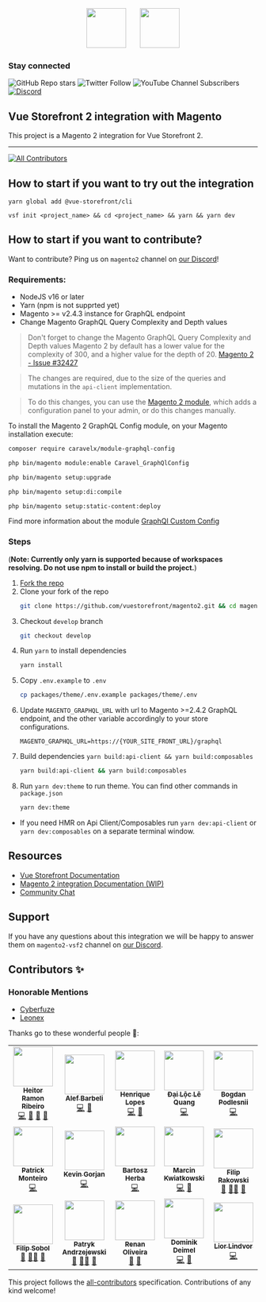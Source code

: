 <div align="center">
<img src="https://user-images.githubusercontent.com/1626923/137092657-fb398d20-b592-4661-a1f9-4135db0b61d5.png" height="80px"/>  <img src="https://upload.wikimedia.org/wikipedia/commons/thumb/5/55/Magento_Logo.svg/2560px-Magento_Logo.svg.png" height="80px"/>
</div>


### Stay connected

![GitHub Repo stars](https://img.shields.io/github/stars/vuestorefront/vue-storefront?style=social)
![Twitter Follow](https://img.shields.io/twitter/follow/vuestorefront?style=social)
![YouTube Channel Subscribers](https://img.shields.io/youtube/channel/subscribers/UCkm1F3Cglty3CE1QwKQUhhg?style=social)
[![Discord](https://img.shields.io/discord/770285988244750366?label=join%20discord&logo=Discord&logoColor=white)](https://discord.vuestorefront.io)


## Vue Storefront 2 integration with Magento

This project is a Magento 2 integration for Vue Storefront 2.

<hr />

<!-- ALL-CONTRIBUTORS-BADGE:START - Do not remove or modify this section -->
[![All Contributors](https://img.shields.io/badge/all_contributors-15-orange.svg?style=flat-square)](#contributors-)
<!-- ALL-CONTRIBUTORS-BADGE:END -->

## How to start if you want to try out the integration

```
yarn global add @vue-storefront/cli
```
```
vsf init <project_name> && cd <project_name> && yarn && yarn dev
```

## How to start if you want to contribute?

Want to contribute? Ping us on `magento2` channel on [our Discord](http://discord.vuestorefront.io)!

### Requirements:
- NodeJS v16 or later
- Yarn (npm is not supprted yet)
- Magento >= v2.4.3 instance for GraphQL endpoint
- Change Magento GraphQL Query Complexity and Depth values

> Don't forget to change the Magento GraphQL Query Complexity and Depth values
Magento 2 by default has a lower value for the complexity of 300, and a higher value for the depth of 20. [Magento 2 - Issue #32427](https://github.com/magento/magento2/issues/32427#issuecomment-860478483)

>The changes are required, due to the size of the queries and mutations in the `api-client` implementation.

>To do this changes, you can use the [Magento 2 module](https://github.com/caravelx/module-graphql-config), which adds a configuration panel to your admin, or do this changes manually.


To install the Magento 2 GraphQL Config module, on your Magento installation execute:

```bash
composer require caravelx/module-graphql-config

php bin/magento module:enable Caravel_GraphQlConfig

php bin/magento setup:upgrade

php bin/magento setup:di:compile

php bin/magento setup:static-content:deploy
```

Find more information about the module [GraphQl Custom Config](https://github.com/caravelx/module-graphql-config)

### Steps
(<b>Note: Currently only yarn is supported because of workspaces resolving. Do not use npm to install or build the project.</b>)
1. [Fork the repo](https://docs.github.com/en/get-started/quickstart/fork-a-repo)
2. Clone your fork of the repo
    ```bash
    git clone https://github.com/vuestorefront/magento2.git && cd magento2
    ```
3. Checkout `develop` branch
    ```bash
    git checkout develop
    ```
4. Run `yarn` to install dependencies
    ```bash
    yarn install
    ```
5. Copy `.env.example` to `.env`
    ```bash
    cp packages/theme/.env.example packages/theme/.env
    ```
6. Update `MAGENTO_GRAPHQL_URL` with url to Magento >=2.4.2 GraphQL endpoint, and the other variable accordingly to your store configurations.
    ```
    MAGENTO_GRAPHQL_URL=https://{YOUR_SITE_FRONT_URL}/graphql
    ```
7. Build dependencies `yarn build:api-client && yarn build:composables`
    ```bash
    yarn build:api-client && yarn build:composables
    ```
8. Run `yarn dev:theme` to run theme. You can find other commands in `package.json`
    ```bash
    yarn dev:theme
    ```
- If you need HMR on Api Client/Composables run `yarn dev:api-client` or `yarn dev:composables` on a separate terminal window.

## Resources

- [Vue Storefront Documentation](https://docs.vuestorefront.io/v2/)
- [Magento 2 integration Documentation (WIP)](https://docs.vuestorefront.io/magento)
- [Community Chat](http://discord.vuestorefront.io)

## Support

If you have any questions about this integration we will be happy to answer them on  `magento2-vsf2` channel on [our Discord](http://discord.vuestorefront.io).

## Contributors ✨

### Honorable Mentions
- [Cyberfuze](https://cyberfuze.com/)
- [Leonex](https://www.leonex.de/)

Thanks go to these wonderful people 🙌:

<!-- ALL-CONTRIBUTORS-LIST:START - Do not remove or modify this section -->
<!-- prettier-ignore-start -->
<!-- markdownlint-disable -->
<table>
  <tr>
    <td align="center"><a href="https://github.com/bloodf"><img src="https://avatars.githubusercontent.com/u/1626923?v=4?s=80" width="80px;" alt=""/><br /><sub><b>Heitor Ramon Ribeiro</b></sub></a><br /><a href="https://github.com/vuestorefront/magento2/commits?author=bloodf" title="Code">💻</a> <a href="#maintenance-bloodf" title="Maintenance">🚧</a> <a href="https://github.com/vuestorefront/magento2/commits?author=bloodf" title="Documentation">📖</a> <a href="#projectManagement-bloodf" title="Project Management">📆</a></td>
    <td align="center"><a href="https://github.com/alefbarbeli"><img src="https://avatars.githubusercontent.com/u/7727647?v=4?s=80" width="80px;" alt=""/><br /><sub><b>Alef Barbeli</b></sub></a><br /><a href="https://github.com/vuestorefront/magento2/commits?author=alefbarbeli" title="Code">💻</a> <a href="https://github.com/vuestorefront/magento2/commits?author=alefbarbeli" title="Documentation">📖</a></td>
    <td align="center"><a href="https://github.com/hcmlopes"><img src="https://avatars.githubusercontent.com/u/20449158?v=4?s=80" width="80px;" alt=""/><br /><sub><b>Henrique Lopes</b></sub></a><br /><a href="https://github.com/vuestorefront/magento2/commits?author=hcmlopes" title="Code">💻</a> <a href="https://github.com/vuestorefront/magento2/commits?author=hcmlopes" title="Documentation">📖</a></td>
    <td align="center"><a href="https://github.com/DaiLoc5698"><img src="https://avatars.githubusercontent.com/u/76195735?v=4?s=80" width="80px;" alt=""/><br /><sub><b>Đại Lộc Lê Quang</b></sub></a><br /><a href="https://github.com/vuestorefront/magento2/commits?author=DaiLoc5698" title="Code">💻</a></td>
    <td align="center"><a href="https://github.com/zfmaster"><img src="https://avatars.githubusercontent.com/u/10129233?v=4?s=80" width="80px;" alt=""/><br /><sub><b>Bogdan Podlesnii</b></sub></a><br /><a href="https://github.com/vuestorefront/magento2/commits?author=zfmaster" title="Code">💻</a></td>
  </tr>
  <tr>
    <td align="center"><a href="https://github.com/patrickmonteiro"><img src="https://avatars.githubusercontent.com/u/13258255?v=4?s=80" width="80px;" alt=""/><br /><sub><b>Patrick Monteiro</b></sub></a><br /><a href="https://github.com/vuestorefront/magento2/commits?author=patrickmonteiro" title="Code">💻</a></td>
    <td align="center"><a href="https://github.com/KevinGorjan"><img src="https://avatars.githubusercontent.com/u/789614?v=4?s=80" width="80px;" alt=""/><br /><sub><b>Kevin Gorjan</b></sub></a><br /><a href="https://github.com/vuestorefront/magento2/commits?author=kevingorjan" title="Code">💻</a></td>
    <td align="center"><a href="https://github.com/bartoszherba"><img src="https://avatars.githubusercontent.com/u/16045377?v=4?s=80" width="80px;" alt=""/><br /><sub><b>Bartosz Herba</b></sub></a><br /><a href="https://github.com/vuestorefront/magento2/commits?author=bartoszherba" title="Code">💻</a></td>
    <td align="center"><a href="https://github.com/Frodigo"><img src="https://avatars.githubusercontent.com/u/11998249?v=4?s=80" width="80px;" alt=""/><br /><sub><b>Marcin Kwiatkowski</b></sub></a><br /><a href="https://github.com/vuestorefront/magento2/commits?author=Frodigo" title="Code">💻</a> <a href="#projectManagement-Frodigo" title="Project Management">📆</a></td>
    <td align="center"><a href="https://github.com/filrak"><img src="https://avatars.githubusercontent.com/u/15185752?v=4?s=80" width="80px;" alt=""/><br /><sub><b>Filip Rakowski</b></sub></a><br /><a href="#question-filrak" title="Answering Questions">💬</a> <a href="#mentoring-filrak" title="Mentoring">🧑‍🏫</a> <a href="https://github.com/vuestorefront/magento2/pulls?q=is%3Apr+reviewed-by%3Afilrak" title="Reviewed Pull Requests">👀</a></td>
  </tr>
  <tr>
    <td align="center"><a href="https://github.com/filipsobol"><img src="https://avatars.githubusercontent.com/u/4145208?v=4?s=80" width="80px;" alt=""/><br /><sub><b>Filip Sobol</b></sub></a><br /><a href="#question-filipsobol" title="Answering Questions">💬</a> <a href="#mentoring-filipsobol" title="Mentoring">🧑‍🏫</a> <a href="https://github.com/vuestorefront/magento2/pulls?q=is%3Apr+reviewed-by%3Afilipsobol" title="Reviewed Pull Requests">👀</a></td>
    <td align="center"><a href="https://github.com/andrzejewsky"><img src="https://avatars.githubusercontent.com/u/7943292?v=4?s=80" width="80px;" alt=""/><br /><sub><b>Patryk Andrzejewski</b></sub></a><br /><a href="#question-andrzejewsky" title="Answering Questions">💬</a> <a href="#mentoring-andrzejewsky" title="Mentoring">🧑‍🏫</a> <a href="https://github.com/vuestorefront/magento2/pulls?q=is%3Apr+reviewed-by%3Aandrzejewsky" title="Reviewed Pull Requests">👀</a></td>
    <td align="center"><a href="https://github.com/renanoliveira0"><img src="https://avatars.githubusercontent.com/u/1081576?v=4?s=80" width="80px;" alt=""/><br /><sub><b>Renan Oliveira</b></sub></a><br /><a href="#tool-renanoliveira0" title="Tools">🔧</a> <a href="#plugin-renanoliveira0" title="Plugin/utility libraries">🔌</a></td>
    <td align="center"><a href="https://github.com/domideimel"><img src="https://avatars.githubusercontent.com/u/32941053?v=4?s=80" width="80px;" alt=""/><br /><sub><b>Dominik Deimel</b></sub></a><br /><a href="https://github.com/vuestorefront/magento2/commits?author=domideimel" title="Code">💻</a> <a href="https://github.com/vuestorefront/magento2/commits?author=domideimel" title="Documentation">📖</a></td>
    <td align="center"><a href="https://github.com/LiorLindvor"><img src="https://avatars.githubusercontent.com/u/6757942?v=4?s=80" width="80px;" alt=""/><br /><sub><b>Lior Lindvor</b></sub></a><br /><a href="https://github.com/vuestorefront/magento2/commits?author=LiorLindvor" title="Code">💻</a></td>
  </tr>
</table>

<!-- markdownlint-restore -->
<!-- prettier-ignore-end -->

<!-- ALL-CONTRIBUTORS-LIST:END -->

This project follows the [all-contributors](https://github.com/all-contributors/all-contributors) specification. Contributions of any kind welcome!


